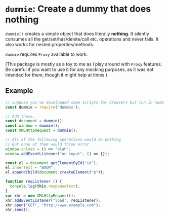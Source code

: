 # `dummie`: Create a dummy that does nothing

`dummie()` creates a simple object that does literally __nothing__. It silently consumes all the get/set/has/delete/call etc. operations and never fails. It also works for nested properties/methods.

`dummie` requires `Proxy` available to work.

(This package is mostly as a toy to me as I play around with `Proxy` features. Be careful if you want to use it for any mocking purposes, as it was not intended for them, though it might help at times.)

## Example

```js
// Suppose you've downloaded some scripts for browsers but run in node
const dummie = require('dummie');

// Add these.
const document = dummie();
const window = dummie();
const XMLHttpRequest = dummie();

// All of the following operations would do nothing
// But none of them would throw error.
window.onload = () => "blah";
window.addEventListener("on input", () => {});

const el = document.getElementById("id");
el.innerText = "BOOM";
el.appendChild(document.createElement("p"));

function reqListener () {
  console.log(this.responseText);
}
var xhr = new XMLHttpRequest();
xhr.addEventListener("load", reqListener);
xhr.open("GET", "http://www.example.com");
xhr.send();
```